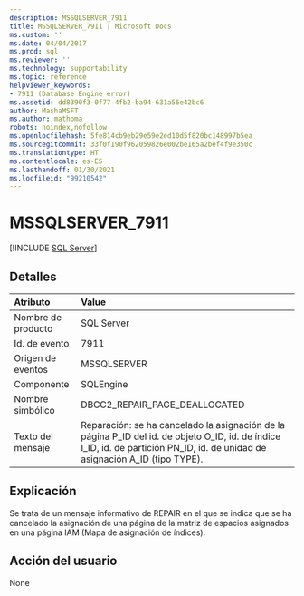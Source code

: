 ```yaml
---
description: MSSQLSERVER_7911
title: MSSQLSERVER_7911 | Microsoft Docs
ms.custom: ''
ms.date: 04/04/2017
ms.prod: sql
ms.reviewer: ''
ms.technology: supportability
ms.topic: reference
helpviewer_keywords:
- 7911 (Database Engine error)
ms.assetid: dd8390f3-0f77-4fb2-ba94-631a56e42bc6
author: MashaMSFT
ms.author: mathoma
robots: noindex,nofollow
ms.openlocfilehash: 5fe814cb9eb29e59e2ed10d5f820bc148997b5ea
ms.sourcegitcommit: 33f0f190f962059826e002be165a2bef4f9e350c
ms.translationtype: HT
ms.contentlocale: es-ES
ms.lasthandoff: 01/30/2021
ms.locfileid: "99210542"
---
```

# <a name="mssqlserver_7911"></a>MSSQLSERVER_7911
 [!INCLUDE [SQL Server](../../includes/applies-to-version/sqlserver.md)]
  
## <a name="details"></a>Detalles  
  
| Atributo | Value |  
| :-------- | :---- |  
|Nombre de producto|SQL Server|  
|Id. de evento|7911|  
|Origen de eventos|MSSQLSERVER|  
|Componente|SQLEngine|  
|Nombre simbólico|DBCC2_REPAIR_PAGE_DEALLOCATED|  
|Texto del mensaje|Reparación: se ha cancelado la asignación de la página P_ID del id. de objeto O_ID, id. de índice I_ID, id. de partición PN_ID, id. de unidad de asignación A_ID (tipo TYPE).|  
  
## <a name="explanation"></a>Explicación  
Se trata de un mensaje informativo de REPAIR en el que se indica que se ha cancelado la asignación de una página de la matriz de espacios asignados en una página IAM (Mapa de asignación de índices).  
  
## <a name="user-action"></a>Acción del usuario  
None  
  
